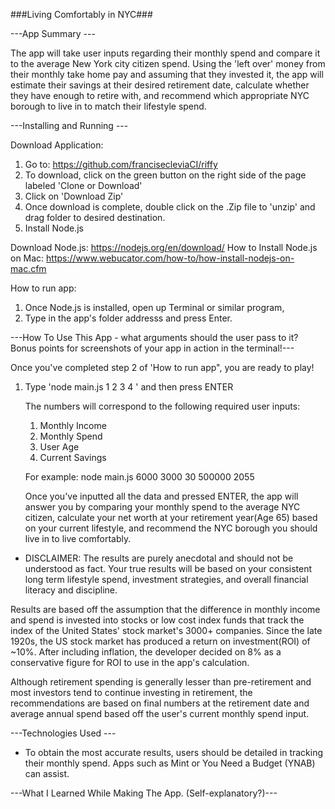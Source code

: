 ###Living Comfortably in NYC###

---App Summary ---


The app will take user inputs regarding their monthly spend and compare it to the average New York city citizen spend. Using the 'left over' money from their monthly take home pay and assuming that they invested it, the app will estimate their savings at their desired retirement date, calculate whether they have enough to retire with, and recommend which appropriate NYC borough to live in to match their lifestyle spend.


---Installing and Running ---

Download Application:
1. Go to: https://github.com/francisecleviaCI/riffy
2. To download, click on the green button on the right side of the page labeled 'Clone or Download'
3. Click on 'Download Zip'
4. Once download is complete, double click on the .Zip file to 'unzip' and drag folder to desired destination.
5. Install Node.js

Download Node.js: https://nodejs.org/en/download/
How to Install Node.js on Mac: https://www.webucator.com/how-to/how-install-nodejs-on-mac.cfm

How to run app:
1. Once Node.js is installed, open up Terminal or similar program, 
2. Type in the app's folder addresss and press Enter.


---How To Use This App - what arguments should the user pass to it? Bonus points for screenshots of your app in action in the terminal!---

Once you've completed step 2 of 'How to run app", you are ready to play!

1. Type 'node main.js 1 2 3 4 ' and then press ENTER

   The numbers will correspond to the following required user inputs:

    1. Monthly Income
    2. Monthly Spend
    3. User Age
    4. Current Savings

    For example: node main.js 6000 3000 30 500000 2055

    Once you've inputted all the data and pressed ENTER, the app will answer you by comparing your monthly
    spend to the average NYC citizen, calculate your net worth at your retirement year(Age 65) based on your
    current lifestyle, and recommend the NYC borough you should live in to live comfortably.

* DISCLAIMER: The results are purely anecdotal and should not be understood as fact. Your true results will be based on your consistent long term lifestyle spend, investment strategies, and overall financial literacy and discipline.

Results are based off the assumption that the difference in monthly income and spend is invested into stocks or low cost index funds that track the index of the United States' stock market's 3000+ companies. Since the late 1920s, the US stock market has produced a return on investment(ROI) of ~10%. After including inflation, the developer decided on 8% as a conservative figure for ROI to use in the app's calculation.

Although retirement spending is generally lesser than pre-retirement and most investors tend to continue investing in retirement, the recommendations are based on final numbers at the retirement date and average annual spend based off the user's current monthly spend input.


---Technologies Used ---

* To obtain the most accurate results, users should be detailed in tracking their monthly spend. Apps such as Mint or You Need a Budget (YNAB) can assist.


---What I Learned While Making The App. (Self-explanatory?)---